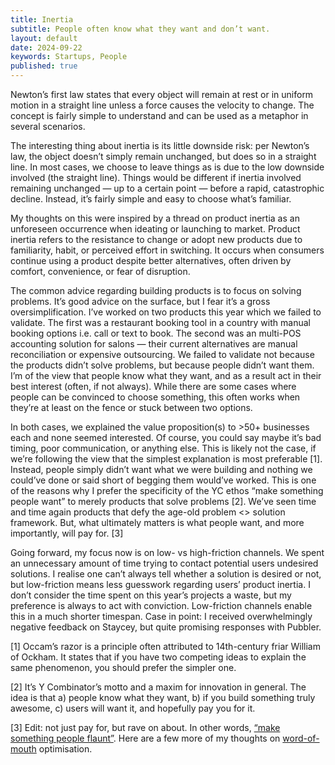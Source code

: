 ```yaml
---
title: Inertia
subtitle: People often know what they want and don’t want.
layout: default
date: 2024-09-22
keywords: Startups, People
published: true
---
```


Newton’s first law states that every object will remain at rest or in uniform motion in a straight line unless a force causes the velocity to change. The concept is fairly simple to understand and can be used as a metaphor in several scenarios. 

The interesting thing about inertia is its little downside risk: per Newton’s law, the object doesn’t simply remain unchanged, but does so in a straight line. In most cases, we choose to leave things as is due to the low downside involved (the straight line). Things would be different if inertia involved remaining unchanged — up to a certain point — before a rapid, catastrophic decline. Instead, it’s fairly simple and easy to choose what’s familiar.

My thoughts on this were inspired by a thread on product inertia as an unforeseen occurrence when ideating or launching to market. Product inertia refers to the resistance to change or adopt new products due to familiarity, habit, or perceived effort in switching. It occurs when consumers continue using a product despite better alternatives, often driven by comfort, convenience, or fear of disruption.

The common advice regarding building products is to focus on solving problems. It’s good advice on the surface, but I fear it’s a gross oversimplification. I’ve worked on two products this year which we failed to validate. The first was a restaurant booking tool in a country with manual booking options i.e. call or text to book. The second was an multi-POS accounting solution for salons — their current alternatives are manual reconciliation or expensive outsourcing. We failed to validate not because the products didn’t solve problems, but because people didn’t want them. I’m of the view that people know what they want, and as a result act in their best interest (often, if not always). While there are some cases where people can be convinced to choose something, this often works when they’re at least on the fence or stuck between two options.

In both cases, we explained the value proposition(s) to >50+ businesses each and none seemed interested. Of course, you could say maybe it’s bad timing, poor communication, or anything else. This is likely not the case, if we’re following the view that the simplest explanation is most preferable \[1\]. Instead, people simply didn’t want what we were building and nothing we could’ve done or said short of begging them would’ve worked. This is one of the reasons why I prefer the specificity of the YC ethos “make something people want” to merely products that solve problems \[2\]. We’ve seen time and time again products that defy the age-old problem <> solution framework. But, what ultimately matters is what people want, and more importantly, will pay for. \[3\]

Going forward, my focus now is on low- vs high-friction channels. We spent an unnecessary amount of time trying to contact potential users undesired solutions. I realise one can’t always tell whether a solution is desired or not, but low-friction means less guesswork regarding users’ product inertia. I don’t consider the time spent on this year’s projects a waste, but my preference is always to act with conviction. Low-friction channels enable this in a much shorter timespan. Case in point: I received overwhelmingly negative feedback on Staycey, but quite promising responses with Pubbler.

\[1\] Occam’s razor is a principle often attributed to 14th-century friar William of Ockham. It states that if you have two competing ideas to explain the same phenomenon, you should prefer the simpler one.

\[2\] It’s Y Combinator’s motto and a maxim for innovation in general. The idea is that a) people know what they want, b) if you build something truly awesome, c) users will want it, and hopefully pay you for it.

\[3\] Edit: not just pay for, but rave on about. In other words, [“make something people flaunt”](https://x.com/jsngr/status/1746942332912492896). Here are a few more of my thoughts on [word-of-mouth](https://t18e.com/blog/say-my-name) optimisation.
